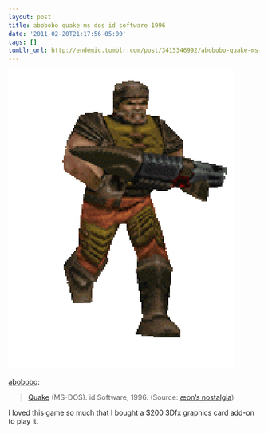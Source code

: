 ```yaml
---
layout: post
title: abobobo quake ms dos id software 1996
date: '2011-02-20T21:17:56-05:00'
tags: []
tumblr_url: http://endemic.tumblr.com/post/3415346992/abobobo-quake-ms-dos-id-software-1996
---
```

 ![](/tumblr_files/tumblr_lgx43zCSCr1qarrk2o1_500.gif)  

[abobobo](http://abobobo.tumblr.com/post/3402082236):

> [Quake](http://en.wikipedia.org/wiki/Quake_(video_game)) (MS-DOS). id Software, 1996. (Source:&nbsp;[æon’s nostalgia](http://nostalgia.poweredbylasers.com/categories_template.php?global_page=animgifs&gameNo=4))

I loved this game so much that I bought a $200 3Dfx graphics card add-on to play it.

